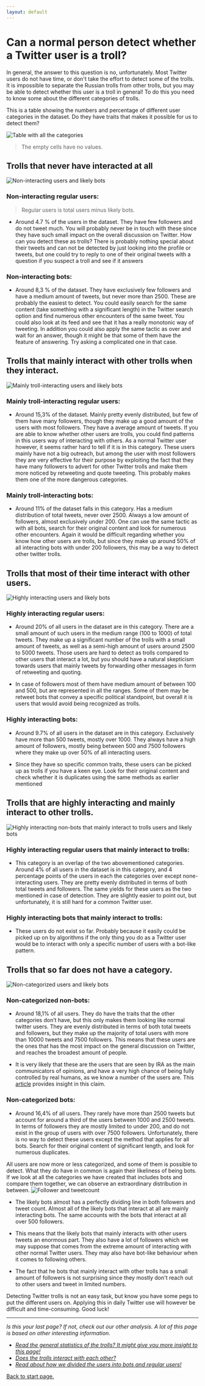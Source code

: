 ```yaml
---
layout: default
---
```

# Can a normal person detect whether a Twitter user is a troll?
In general, the answer to this question is no, unfortunately. Most Twitter users do not have time, or don't take the effort to detect some of the trolls. It is impossible to separate the Russian trolls from other trolls, but you may be able to detect whether this user is a troll in general! To do this you need to know some about the different categories of trolls.

This is a table showing the numbers and percentage of different user categories in the dataset. Do they have traits that makes it possible for us to detect them?

![Table with all the categories](/categories/finaltable.png)
> The empty cells have no values.

## Trolls that never have interacted at all
![Non-interacting users and likely bots](/categories/non-interacting.png)
### Non-interacting regular users:
> Regular users is total users minus likely bots. 
- Around 4.7 % of the users in the dataset. They have few followers and do not tweet much. You will probably never be in touch with these since they have such small impact on the overall discussion on Twitter. How can you detect these as trolls? There is probably nothing special about their tweets and can not be detected by just looking into the profile or tweets, but one could try to reply to one of their original tweets with a question if you suspect a troll and see if it answers


### Non-interacting bots: 
- Around 8,3 % of the dataset. They have exclusively few followers and have a medium amount of tweets, but never more than 2500. These are probably the easiest to detect. You could easily search for the same content (take something with a significant length) in the Twitter search option and find numerous other encounters of the same tweet. You could also look at its feed and see that it has a really monotonic way of tweeting. In addition you could also apply the same tactic as over and wait for an answer, though it might be that some of them have the feature of answering. Try asking a complicated one in that case.

## Trolls that mainly interact with other trolls when they interact.
![Mainly troll-interacting users and likely bots](/categories/mainlytrollinteracting.png)
### Mainly troll-interacting regular users: 

- Around 15,3% of the dataset. Mainly pretty evenly distributed, but few of them have many followers, though they make up a good amount of the users with most followers. They have a average amount of tweets. If you are able to know whether other users are trolls, you could find patterns in this users way of interacting with others. As a normal Twitter user however, it seems rather hard to tell if it is in this category. These users mainly have not a big outreach, but among the user with most followers they are very effective for their purpose by exploiting the fact that they have many followers to advert for other Twitter trolls and make them more noticed by retweeting and quote tweeting. This probably makes them one of the more dangerous categories.


### Mainly troll-interacting bots: 
- Around 11% of the dataset falls in this category. Has a medium distribution of total tweets, never over 2500. Always a low amount of followers, almost exclusively under 200. One can use the same tactic as with all bots, search for their original content and look for numerous other encounters. Again it would be difficult regarding whether you know how other users are trolls, but since they make up around 50% of all interacting bots with under 200 followers, this may be a way to detect other twitter trolls.

## Trolls that most of their time interact with other users.
![Highly interacting users and likely bots](/categories/highlyinteracting.png)
### Highly interacting regular users:
- Around 20% of all users in the dataset are in this category. There are a small amount of such users in the medium range (100 to 1000) of total tweets. They make up a significant number of the trolls with a small amount of tweets, as well as a semi-high amount of users around 2500 to 5000 tweets. Those users are hard to detect as trolls compared to other users that interact a lot, but you should have a natural skepticism towards users that mainly tweets by forwarding other messages in form of retweeting and quoting. 

- In case of followers most of them have medium amount of between 100 and 500, but are represented in all the ranges. Some of them may be retweet bots that convey a specific political standpoint, but overall it is users that would avoid being recognized as trolls.


### Highly interacting bots: 
- Around 9.7% of all users in the dataset are in this category. Exclusively have more than 500 tweets, mostly over 1000. They always have a high amount of followers, mostly being between 500 and 7500 followers where they make up over 50% of all interacting users. 

- Since they have so specific common traits, these users can be picked up as trolls if you have a keen eye. Look for their original content and check whether it is duplicates using the same methods as earlier mentioned 

## Trolls that are highly interacting and mainly interact to other trolls.
![Highly interacting non-bots that mainly interact to trolls users and likely bots](/categories/hiahta.png)
### Highly interacting regular users that mainly interact to trolls: 
- This category is an overlap of the two abovementioned categories. Around 4% of all users in the dataset is in this category, and 4 percentage points of the users in each the categories over except none-interacting users. They are pretty evenly distributed in terms of both total tweets and followers. The same yields for these users as the two mentioned in case of detection. They are slightly easier to point out, but unfortunately, it is still hard for a common Twitter user.


### Highly interacting bots that mainly interact to trolls:
- These users do not exist so far. Probably because it easily could be picked up on by algorithms if the only thing you do as a Twitter user would be to interact with only a specific number of users with a bot-like pattern.

## Trolls that so far does not have a category.
![Non-categorized users and likely bots](/categories/noncategorizedusers.png)
### Non-categorized non-bots: 
- Around 18,1% of all users. They do have the traits that the other categories don’t have, but this only makes them looking like normal twitter users. They are evenly distributed in terms of both total tweets and followers, but they make up the majority of total users with more than 10000 tweets and 7500 followers. This means that these users are the ones that has the most impact on the general discussion on Twitter, and reaches the broadest amount of people.
 
- It is very likely that these are the users that are seen by IRA as the main communicators of opinions, and have a very high chance of being fully controlled by real humans, as we know a number of the users are. This [article](https://www.buzzfeednews.com/article/maxseddon/documents-show-how-russias-troll-army-hit-america)  provides insight in this claim.


### Non-categorized bots:  
- Around 16,4% of all users. They rarely have more than 2500 tweets but account for around a third of the users between 1000 and 2500 tweets. In terms of followers they are mostly limited to under 200, and do not exist in the group of users with over 7500 followers. Unfortunately, there is no way to detect these users except the method that applies for all bots. Search for their original content of significant length, and look for numerous duplicates.

All users are now more or less categorized, and some of them is possible to detect. What they do have in common is again their likeliness of being bots. If we look at all the categories we have created that includes bots and compare them together, we can observe an extraordinary distribution in between.
![Follower and tweetcount](/botsdeciding/botinteracting.png)
* The likely bots almost has a perfectly dividing line in both followers and tweet count. Almost all of the likely bots that interact at all are mainly interacting bots. The same accounts with the bots that interact at all over 500 followers.

* This means that the likely bots that mainly interacts with other users tweets an enormous part. They also have a lot of followers which we may suppose that comes from the extreme amount of interacting with other normal Twitter users. They may also have bot-like behaviour when it comes to following others. 

* The fact that he bots that mainly interact with other trolls has a small amount of followers is not surprising since they mostly don't reach out to other users and tweet in limited numbers.

Detecting Twitter trolls is not an easy task, but know you have some pegs to put the different users on. Applying this in daily Twitter use will however be difficult and time-consuming. Good luck!


***
*Is this your last page? If not, check out our other analysis. A lot of this page is based on other interesting information.*

- *[Read the general statistics of the trolls? It might give you more insight to this page!](./generalstats.html)*
- *[Does the trolls interact with each other?](./interact.html)*
- *[Read about how we divided the users into bots and regular users!](./botdeciding.html)*

[Back to start page.](./)
